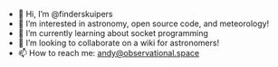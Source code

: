 - 👋 Hi, I’m @finderskuipers
- 💞️ I’m interested in astronomy, open source code, and meteorology!
- 🌱 I’m currently learning about socket programming
- 👀 I’m looking to collaborate on a wiki for astronomers!
- 📫 How to reach me: andy@observational.space

<!---
finderskuipers/finderskuipers is a ✨ special ✨ repository because its `README.md` (this file) appears on your GitHub profile.
You can click the Preview link to take a look at your changes.
--->
